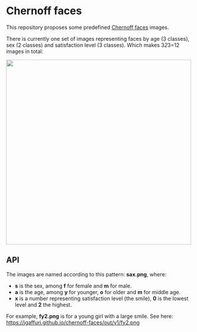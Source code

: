 # Chernoff faces

This repository proposes some predefined [Chernoff faces](https://en.wikipedia.org/wiki/Chernoff_face) images.

There is currently one set of images representing faces by age (3 classes), sex (2 classes) and satisfaction level (3 classes). Which makes 3*2*3=12 images in total:

[<img src="https://jgaffuri.github.io/chernoff-faces/src/chernoff_sex_age_happy.svg" height="500" />](src/chernoff_sex_age_happy.svg)

## API

The images are named according to this pattern: **sax.png**, where:
- **s** is the sex, among **f** for female and **m** for male.
- **a** is the age, among **y** for younger, **o** for older and **m** for middle age.
- **x** is a number representing satisfaction level (the smile), **0** is the lowest level and **2** the highest.

For example, **fy2.png** is for a young girl with a large smile. See here: https://jgaffuri.github.io/chernoff-faces/out/v1/fy2.png

